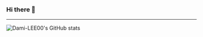 ### Hi there 👋
<hr />

![Dami-LEE00's GitHub stats](https://github-readme-stats.vercel.app/api?username=Dami-LEE00&show_icons=true&theme=radical)

<!--
**Dami-LEE00/Dami-LEE00** is a ✨ _special_ ✨ repository because its `README.md` (this file) appears on your GitHub profile.

Here are some ideas to get you started:

- 🔭 I’m currently working on ...
- 🌱 I’m currently learning ...
- 👯 I’m looking to collaborate on ...
- 🤔 I’m looking for help with ...
- 💬 Ask me about ...
- 📫 How to reach me: ...
- 😄 Pronouns: ...
- ⚡ Fun fact: ...
-->
